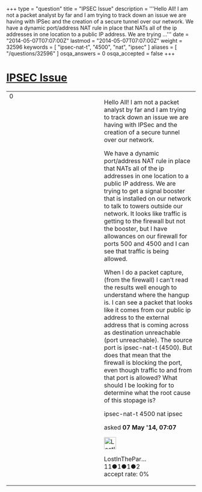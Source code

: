 +++
type = "question"
title = "IPSEC Issue"
description = '''Hello All! I am not a packet analyst by far and I am trying to track down an issue we are having with IPSec and the creation of a secure tunnel over our network.  We have a dynamic port/address NAT rule in place that NATs all of the ip addresses in one location to a public IP address. We are trying ...'''
date = "2014-05-07T07:07:00Z"
lastmod = "2014-05-07T07:07:00Z"
weight = 32596
keywords = [ "ipsec-nat-t", "4500", "nat", "ipsec" ]
aliases = [ "/questions/32596" ]
osqa_answers = 0
osqa_accepted = false
+++

<div class="headNormal">

# [IPSEC Issue](/questions/32596/ipsec-issue)

</div>

<div id="main-body">

<div id="askform">

<table id="question-table" style="width:100%;"><colgroup><col style="width: 50%" /><col style="width: 50%" /></colgroup><tbody><tr class="odd"><td style="width: 30px; vertical-align: top"><div class="vote-buttons"><div id="post-32596-score" class="post-score" title="current number of votes">0</div><div id="favorite-count" class="favorite-count"></div></div></td><td><div id="item-right"><div class="question-body"><p>Hello All! I am not a packet analyst by far and I am trying to track down an issue we are having with IPSec and the creation of a secure tunnel over our network.</p><p>We have a dynamic port/address NAT rule in place that NATs all of the ip addresses in one location to a public IP address. We are trying to get a signal booster that is installed on our network to talk to towers outside our network. It looks like traffic is getting to the firewall but not the booster, but I have allowances on our firewall for ports 500 and 4500 and I can see that traffic is being allowed.</p><p>When I do a packet capture, (from the firewall) I can't read the results well enough to understand where the hangup is. I can see a packet that looks like it comes from our public ip address to the external address that is coming across as destination unreachable (port unreachable). The source port is ipsec-nat-t (4500). But does that mean that the firewall is blocking the port, even though traffic to and from that port is allowed? What should I be looking for to determine what the root cause of this stopage is?</p></div><div id="question-tags" class="tags-container tags">ipsec-nat-t 4500 nat ipsec</div><div id="question-controls" class="post-controls"></div><div class="post-update-info-container"><div class="post-update-info post-update-info-user"><p>asked <strong>07 May '14, 07:07</strong></p><img src="https://secure.gravatar.com/avatar/1dab2050f14ec07c291322e2c3156a6f?s=32&amp;d=identicon&amp;r=g" class="gravatar" width="32" height="32" alt="LostInTheParadigm&#39;s gravatar image" /><p>LostInThePar...<br />
<span class="score" title="11 reputation points">11</span><span title="1 badges"><span class="badge1">●</span><span class="badgecount">1</span></span><span title="1 badges"><span class="silver">●</span><span class="badgecount">1</span></span><span title="2 badges"><span class="bronze">●</span><span class="badgecount">2</span></span><br />
<span class="accept_rate" title="Rate of the user&#39;s accepted answers">accept rate:</span> <span title="LostInTheParadigm has no accepted answers">0%</span></p></div></div><div id="comments-container-32596" class="comments-container"></div><div id="comment-tools-32596" class="comment-tools"></div><div class="clear"></div><div id="comment-32596-form-container" class="comment-form-container"></div><div class="clear"></div></div></td></tr></tbody></table>

</div>

</div>


